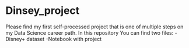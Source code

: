 # Dinsey_project
 
Please find my first self-processed project that is one of multiple steps on my Data Science career path.
In this repository You can find two files:
-Disney+ dataset
-Notebook with project


